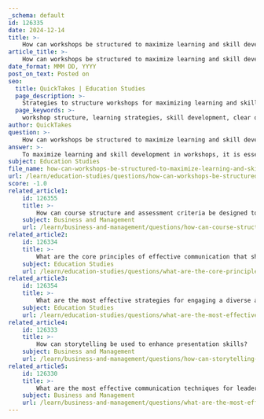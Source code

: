 ```yaml
---
_schema: default
id: 126335
date: 2024-12-14
title: >-
    How can workshops be structured to maximize learning and skill development?
article_title: >-
    How can workshops be structured to maximize learning and skill development?
date_format: MMM DD, YYYY
post_on_text: Posted on
seo:
  title: QuickTakes | Education Studies
  page_description: >-
    Strategies to structure workshops for maximizing learning and skill development, including defining objectives, understanding the audience, encouraging collaboration, and providing feedback.
  page_keywords: >-
    workshop structure, learning strategies, skill development, clear objectives, audience understanding, collaboration, active participation, 4C's framework, feedback, supportive environment, follow-up
author: QuickTakes
question: >-
    How can workshops be structured to maximize learning and skill development?
answer: >-
    To maximize learning and skill development in workshops, it is essential to structure them effectively. Here are some key strategies based on the gathered information:\n\n1. **Define Clear Objectives**: Start by establishing a clear purpose for the workshop. This guiding principle will help shape the content and activities, ensuring they align with the desired learning outcomes.\n\n2. **Understand Your Audience**: Knowing the participants is crucial. Tailor the workshop to their backgrounds, experiences, and learning preferences. This understanding will inform the design and delivery of the workshop, making it more relevant and engaging.\n\n3. **Logical Sequence of Activities**: Organize the workshop with a logical flow. Present the agenda at the beginning to set expectations and provide a roadmap for the day. This helps participants understand what to anticipate and how to engage with the material.\n\n4. **Incorporate Collaboration**: Foster an environment of collaboration from the start. Encourage participants to share their ideas and opinions, which can enhance the learning experience and lead to richer discussions.\n\n5. **Engage Through Active Participation**: Design hands-on activities or group exercises that promote active participation. This could include brainstorming sessions, role-playing, or problem-solving tasks that require collaboration among participants.\n\n6. **Utilize the 4C’s Framework**: Consider using the 4C’s Framework (Context, Content, Collaboration, and Communication) to structure the workshop. This approach ensures that all aspects of the learning experience are addressed.\n\n7. **Conclude with Decisions**: Always wrap up the workshop by summarizing key takeaways and making decisions on next steps. This reinforces learning and provides clarity on how participants can apply what they have learned.\n\n8. **Feedback and Assessment**: Incorporate mechanisms for feedback throughout the workshop. This can include informal check-ins or structured evaluations to assess understanding and engagement.\n\n9. **Create a Supportive Environment**: Ensure that the workshop space is conducive to learning. This includes having the right tools and resources available, as well as fostering a supportive atmosphere where participants feel comfortable sharing and asking questions.\n\n10. **Follow-Up**: Consider the post-workshop phase as part of the learning process. Provide resources for further learning and opportunities for participants to apply their new skills in real-world scenarios.\n\nBy implementing these strategies, workshops can become powerful tools for skill development and effective learning experiences.
subject: Education Studies
file_name: how-can-workshops-be-structured-to-maximize-learning-and-skill-development.md
url: /learn/education-studies/questions/how-can-workshops-be-structured-to-maximize-learning-and-skill-development
score: -1.0
related_article1:
    id: 126355
    title: >-
        How can course structure and assessment criteria be designed to enhance learning outcomes?
    subject: Business and Management
    url: /learn/business-and-management/questions/how-can-course-structure-and-assessment-criteria-be-designed-to-enhance-learning-outcomes
related_article2:
    id: 126334
    title: >-
        What are the core principles of effective communication that should be emphasized in training?
    subject: Education Studies
    url: /learn/education-studies/questions/what-are-the-core-principles-of-effective-communication-that-should-be-emphasized-in-training
related_article3:
    id: 126354
    title: >-
        What are the most effective strategies for engaging a diverse audience?
    subject: Education Studies
    url: /learn/education-studies/questions/what-are-the-most-effective-strategies-for-engaging-a-diverse-audience
related_article4:
    id: 126333
    title: >-
        How can storytelling be used to enhance presentation skills?
    subject: Business and Management
    url: /learn/business-and-management/questions/how-can-storytelling-be-used-to-enhance-presentation-skills
related_article5:
    id: 126330
    title: >-
        What are the most effective communication techniques for leaders?
    subject: Business and Management
    url: /learn/business-and-management/questions/what-are-the-most-effective-communication-techniques-for-leaders
---
```


&nbsp;